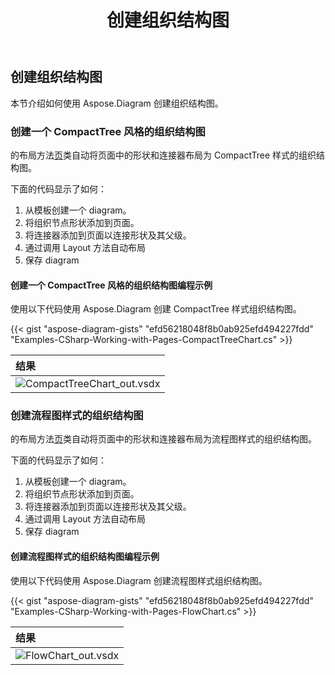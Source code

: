 ﻿---
title: 创建组织结构图
type: docs
weight: 100
url: /zh/net/create-organization-chart/
description: 本节介绍如何使用 Aspose.Diagram 创建组织结构图。
---
## **创建组织结构图**
本节介绍如何使用 Aspose.Diagram 创建组织结构图。
### **创建一个 CompactTree 风格的组织结构图**
的布局方法[页](http://www.aspose.com/api/net/diagram/aspose.diagram/page)类自动将页面中的形状和连接器布局为 CompactTree 样式的组织结构图。

下面的代码显示了如何：

1. 从模板创建一个 diagram。
1. 将组织节点形状添加到页面。
1. 将连接器添加到页面以连接形状及其父级。
1. 通过调用 Layout 方法自动布局
1. 保存 diagram
#### **创建一个 CompactTree 风格的组织结构图编程示例**
使用以下代码使用 Aspose.Diagram 创建 CompactTree 样式组织结构图。

{{< gist "aspose-diagram-gists" "efd56218048f8b0ab925efd494227fdd" "Examples-CSharp-Working-with-Pages-CompactTreeChart.cs" >}}

|**结果**|
|:- |
|![CompactTreeChart_out.vsdx](CompactTreeChart.png)|

### **创建流程图样式的组织结构图**
的布局方法[页](http://www.aspose.com/api/net/diagram/aspose.diagram/page)类自动将页面中的形状和连接器布局为流程图样式的组织结构图。

下面的代码显示了如何：

1. 从模板创建一个 diagram。
1. 将组织节点形状添加到页面。
1. 将连接器添加到页面以连接形状及其父级。
1. 通过调用 Layout 方法自动布局
1. 保存 diagram
#### **创建流程图样式的组织结构图编程示例**
使用以下代码使用 Aspose.Diagram 创建流程图样式组织结构图。

{{< gist "aspose-diagram-gists" "efd56218048f8b0ab925efd494227fdd" "Examples-CSharp-Working-with-Pages-FlowChart.cs" >}}

|**结果**|
|:- |
|![FlowChart_out.vsdx](FlowChart.png)|
